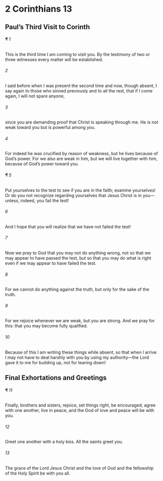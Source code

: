 # 2 Corinthians 13
## Paul’s Third Visit to Corinth
###### ¶ 1
This is the third time I am coming to visit you. By the testimony of two or three witnesses every matter will be established.
###### 2
I said before when I was present the second time and now, though absent, I say again to those who sinned previously and to all the rest, that if I come again, I will not spare anyone,
###### 3
since you are demanding proof that Christ is speaking through me. He is not weak toward you but is powerful among you.
###### 4
For indeed he was crucified by reason of weakness, but he lives because of God’s power. For we also are weak in him, but we will live together with him, because of God’s power toward you.
###### ¶ 5
Put yourselves to the test to see if you are in the faith; examine yourselves! Or do you not recognize regarding yourselves that Jesus Christ is in you—unless, indeed, you fail the test!
###### 6
And I hope that you will realize that we have not failed the test!
###### 7
Now we pray to God that you may not do anything wrong, not so that we may appear to have passed the test, but so that you may do what is right even if we may appear to have failed the test.
###### 8
For we cannot do anything against the truth, but only for the sake of the truth.
###### 9
For we rejoice whenever we are weak, but you are strong. And we pray for this: that you may become fully qualified.
###### 10
Because of this I am writing these things while absent, so that when I arrive I may not have to deal harshly with you by using my authority—the Lord gave it to me for building up, not for tearing down!
## Final Exhortations and Greetings
###### ¶ 11
Finally, brothers and sisters, rejoice, set things right, be encouraged, agree with one another, live in peace, and the God of love and peace will be with you.
###### 12
Greet one another with a holy kiss. All the saints greet you.
###### 13
The grace of the Lord Jesus Christ and the love of God and the fellowship of the Holy Spirit be with you all.
